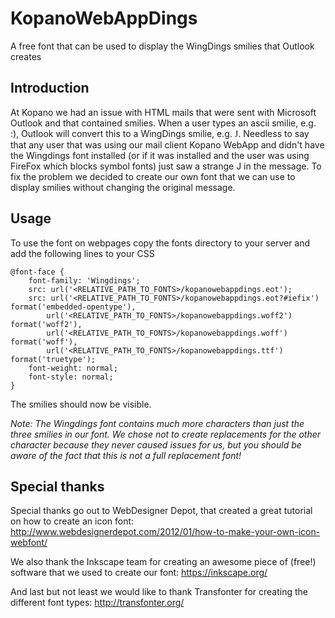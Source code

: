 # KopanoWebAppDings
A free font that can be used to display the WingDings smilies that Outlook creates

## Introduction
At Kopano we had an issue with HTML mails that were sent with Microsoft Outlook and that contained smilies. When a user types an ascii smilie, e.g. :), Outlook will convert this to a WingDings smilie, e.g. <span style="font-family:Wingdings">J</span>. Needless to say that any user that was using our mail client Kopano WebApp and didn't have the Wingdings font installed (or if it was installed and the user was using FireFox which blocks symbol fonts) just saw a strange J in the message. To fix the problem we decided to create our own font that we can use to display smilies without changing the original message.

## Usage
To use the font on webpages copy the fonts directory to your server and add the following lines to your CSS

    @font-face {
    	font-family: 'Wingdings';
    	src: url('<RELATIVE_PATH_TO_FONTS>/kopanowebappdings.eot');
    	src: url('<RELATIVE_PATH_TO_FONTS>/kopanowebappdings.eot?#iefix') format('embedded-opentype'),
    		url('<RELATIVE_PATH_TO_FONTS>/kopanowebappdings.woff2') format('woff2'),
    		url('<RELATIVE_PATH_TO_FONTS>/kopanowebappdings.woff') format('woff'),
    		url('<RELATIVE_PATH_TO_FONTS>/kopanowebappdings.ttf') format('truetype');
    	font-weight: normal;
    	font-style: normal;
    }
    
The smilies should now be visible.

_Note: The Wingdings font contains much more characters than just the three smilies in our font. We chose not to create replacements for the other character because they never caused issues for us, but you should be aware of the fact that this is not a full replacement font!_

## Special thanks
Special thanks go out to WebDesigner Depot, that created a great tutorial on how to create an icon font: http://www.webdesignerdepot.com/2012/01/how-to-make-your-own-icon-webfont/

We also thank the Inkscape team for creating an awesome piece of (free!) software that we used to create our font: https://inkscape.org/

And last but not least we would like to thank Transfonter for creating the different font types: http://transfonter.org/
